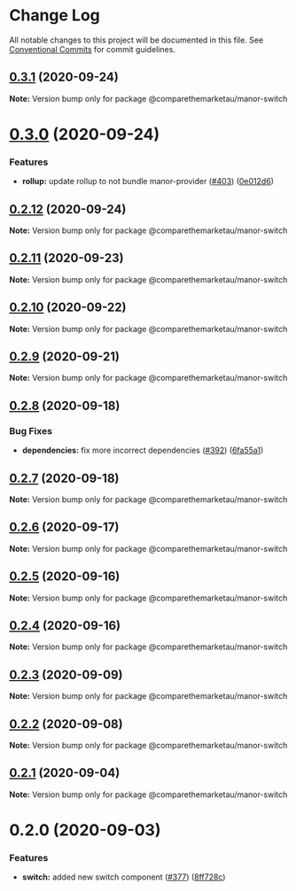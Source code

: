 # Change Log

All notable changes to this project will be documented in this file.
See [Conventional Commits](https://conventionalcommits.org) for commit guidelines.

## [0.3.1](https://github.com/comparethemarketau/manor-react/compare/@comparethemarketau/manor-switch@0.3.0...@comparethemarketau/manor-switch@0.3.1) (2020-09-24)

**Note:** Version bump only for package @comparethemarketau/manor-switch





# [0.3.0](https://github.com/comparethemarketau/manor-react/compare/@comparethemarketau/manor-switch@0.2.12...@comparethemarketau/manor-switch@0.3.0) (2020-09-24)


### Features

* **rollup:** update rollup to not bundle manor-provider ([#403](https://github.com/comparethemarketau/manor-react/issues/403)) ([0e012d6](https://github.com/comparethemarketau/manor-react/commit/0e012d6fbadcf0ec99857c22e148cacd6265b60a))





## [0.2.12](https://github.com/comparethemarketau/manor-react/compare/@comparethemarketau/manor-switch@0.2.11...@comparethemarketau/manor-switch@0.2.12) (2020-09-24)

**Note:** Version bump only for package @comparethemarketau/manor-switch





## [0.2.11](https://github.com/comparethemarketau/manor-react/compare/@comparethemarketau/manor-switch@0.2.10...@comparethemarketau/manor-switch@0.2.11) (2020-09-23)

**Note:** Version bump only for package @comparethemarketau/manor-switch





## [0.2.10](https://github.com/comparethemarketau/manor-react/compare/@comparethemarketau/manor-switch@0.2.9...@comparethemarketau/manor-switch@0.2.10) (2020-09-22)

**Note:** Version bump only for package @comparethemarketau/manor-switch





## [0.2.9](https://github.com/comparethemarketau/manor-react/compare/@comparethemarketau/manor-switch@0.2.8...@comparethemarketau/manor-switch@0.2.9) (2020-09-21)

**Note:** Version bump only for package @comparethemarketau/manor-switch





## [0.2.8](https://github.com/comparethemarketau/manor-react/compare/@comparethemarketau/manor-switch@0.2.7...@comparethemarketau/manor-switch@0.2.8) (2020-09-18)


### Bug Fixes

* **dependencies:** fix more incorrect dependencies ([#392](https://github.com/comparethemarketau/manor-react/issues/392)) ([6fa55a1](https://github.com/comparethemarketau/manor-react/commit/6fa55a11ba89125ccfe61385d9776e4185bff6f3))





## [0.2.7](https://github.com/comparethemarketau/manor-react/compare/@comparethemarketau/manor-switch@0.2.6...@comparethemarketau/manor-switch@0.2.7) (2020-09-18)

**Note:** Version bump only for package @comparethemarketau/manor-switch





## [0.2.6](https://github.com/comparethemarketau/manor-react/compare/@comparethemarketau/manor-switch@0.2.5...@comparethemarketau/manor-switch@0.2.6) (2020-09-17)

**Note:** Version bump only for package @comparethemarketau/manor-switch





## [0.2.5](https://github.com/comparethemarketau/manor-react/compare/@comparethemarketau/manor-switch@0.2.4...@comparethemarketau/manor-switch@0.2.5) (2020-09-16)

**Note:** Version bump only for package @comparethemarketau/manor-switch





## [0.2.4](https://github.com/comparethemarketau/manor-react/compare/@comparethemarketau/manor-switch@0.2.3...@comparethemarketau/manor-switch@0.2.4) (2020-09-16)

**Note:** Version bump only for package @comparethemarketau/manor-switch





## [0.2.3](https://github.com/comparethemarketau/manor-react/compare/@comparethemarketau/manor-switch@0.2.2...@comparethemarketau/manor-switch@0.2.3) (2020-09-09)

**Note:** Version bump only for package @comparethemarketau/manor-switch





## [0.2.2](https://github.com/comparethemarketau/manor-react/compare/@comparethemarketau/manor-switch@0.2.1...@comparethemarketau/manor-switch@0.2.2) (2020-09-08)

**Note:** Version bump only for package @comparethemarketau/manor-switch





## [0.2.1](https://github.com/comparethemarketau/manor-react/compare/@comparethemarketau/manor-switch@0.2.0...@comparethemarketau/manor-switch@0.2.1) (2020-09-04)

**Note:** Version bump only for package @comparethemarketau/manor-switch





# 0.2.0 (2020-09-03)


### Features

* **switch:** added new switch component ([#377](https://github.com/comparethemarketau/manor-react/issues/377)) ([8ff728c](https://github.com/comparethemarketau/manor-react/commit/8ff728c26058454d0367d5dd84ab0a65436cc62b))
